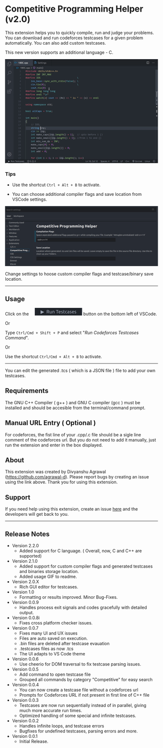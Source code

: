 # Competitive Programming Helper (v2.0)

This extension helps you to quickly compile, run and judge your problems.
You can download and run codeforces testcases for a given problem automatically. You can also add custom testcases.

This new version supports an additional language - C.

![Extension Overview](screenshots/video.gif)

### Tips

- Use the shortcut `Ctrl + Alt + B` to activate.

- You can choose additional compiler flags and save location from VSCode settings.

![Rich GUI Editor](screenshots/settings.png)

Change settings to hoose custom compiler flags and testcase/binary save location.

---

## Usage

Click on the &nbsp; &nbsp; ![Run testcases button](screenshots/run_testcases.png) button on the bottom left of VSCode.

Or

Type `Ctrl/Cmd + Shift + P` and select "_Run Codeforces Testcases Command_".

Or

Use the shortcut `Ctrl/Cmd + Alt + B` to activate.

---

You can edit the generated .tcs ( which is a JSON file ) file to add your own testcases.

## Requirements

The GNU C++ Compiler ( g++ ) and GNU C compiler (gcc ) must be installed and should be accesible from the terminal/command prompt.

## Manual URL Entry ( Optional )

For codeforces, the fist line of your .cpp/.c file should be a sigle line comment of the codeforces url. But you do not need to add it manually, just run the extension and enter in the box displayed.

## About

This extension was created by Divyanshu Agrawal (https://github.com/agrawal-d). Please report bugs by creating an issue using the link above. Thank you for using this extension.

## Support

If you need help using this extension, create an issue [here](https://github.com/agrawal-d) and the developers will get back to you.

---

## Release Notes
- Version 2.2.0
    - Added support for C language. ( Overall, now, C and C++ are supported)
- Version 2.1.0
  - Added support for custom compiler flags and generated testcases and binaries storage location.
  - Added usage GIF to readme.
- Version 2.0.X
  - Rich GUI editor for testcases.
- Version 1.0
  - Formatting or results improved. Minor Bug-Fixes.
- Version 0.0.9
  - Handles process exit signals and codes gracefully with detailed output.
- Version 0.0.8i
  - Fixes cross platform checker issues.
- Version 0.0.7
  - Fixes many UI and UX issues
  - Files are auto saved on execution.
  - .bin files are deleted after testcase evauation
  - .testcases files as now .tcs
  - The UI adapts to VS Code theme
- Version 0.0.6
  - Use cheerio for DOM traversal to fix testcase parsing issues.
- Version 0.0.5
  - Add command to open testcase file
  - Grouped all commands by category "Competitive" for easy search
- Version 0.0.4
  - You can now create a testcase file without a codeforces url
  - Prompts for Codeforces URL if not present in first line of C++ file
- Version 0.0.3
  - Testcases are now run sequentially instead of in parallel, giving much more accurate run times.
  - Optimized handling of some special and infinite testcases.
- Version 0.0.2
  - Handles infinite loops, and testcase errors
  - Bugfixes for undefined testcases, parsing errors and more.
- Version 0.0.1
  - Initial Release.
